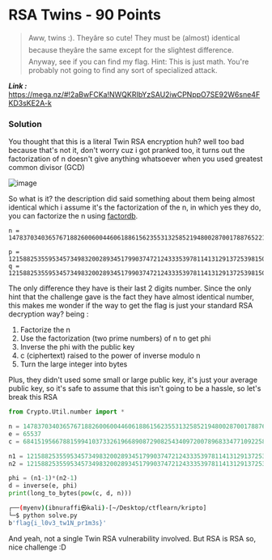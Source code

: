 # RSA Twins - 90 Points
> Aww, twins :). Theyâre so cute! They must be (almost) identical because theyâre the same except for the slightest difference. Anyway, see if you can find my flag. Hint: This is just math. You're probably not going to find any sort of specialized attack.

_**Link :**_ https://mega.nz/#!2aBwFCKa!NWQKRIbYzSAU2iwCPNppO7SE92W6sne4FKD3sKE2A-k
### Solution
You thought that this is a literal Twin RSA encryption huh? well too bad because that's not it, don't worry cuz i got pranked too, it turns out the factorization of n doesn't give anything whatsoever when you used greatest common divisor (GCD)

![image](https://github.com/user-attachments/assets/7be7b532-dd41-4b49-b979-20746e442058)

So what is it? the description did said something about them being almost identical which i assume it's the factorization of the n, in which yes they do, you can factorize the n using [factordb](https://factordb.com/).
```
n = 14783703403657671882600600446061886156235531325852194800287001788765221084107631153330658325830443132164971084137462046607458019775851952933254941568056899

p = 121588253559534573498320028934517990374721243335397811413129137253981502291629
q = 121588253559534573498320028934517990374721243335397811413129137253981502291631
```
The only difference they have is their last 2 digits number. Since the only hint that the challenge gave is the fact they have almost identical number, this makes me wonder if the way to get the flag is just your standard RSA decryption way? being :

1. Factorize the n
2. Use the factorization (two prime numbers) of n to get phi
3. Inverse the phi with the public key
4. c (ciphertext) raised to the power of inverse modulo n
5. Turn the large integer into bytes

Plus, they didn't used some small or large public key, it's just your average public key, so it's safe to assume that this isn't going to be a hassle, so let's break this RSA
```py
from Crypto.Util.number import *

n = 14783703403657671882600600446061886156235531325852194800287001788765221084107631153330658325830443132164971084137462046607458019775851952933254941568056899
e = 65537
c = 684151956678815994103733261966890872908254340972007896833477109225858676207046453897176861126186570268646592844185948487733725335274498844684380516667587

n1 = 121588253559534573498320028934517990374721243335397811413129137253981502291629
n2 = 121588253559534573498320028934517990374721243335397811413129137253981502291631

phi = (n1-1)*(n2-1)
d = inverse(e, phi)
print(long_to_bytes(pow(c, d, n)))
```
```sh
┌──(myenv)(ibnuraffi㉿kali)-[~/Desktop/ctflearn/kripto]
└─$ python solve.py 
b'flag{i_l0v3_tw1N_pr1m3s}'
```
And yeah, not a single Twin RSA vulnerability involved. But RSA is RSA so, nice challenge :D
